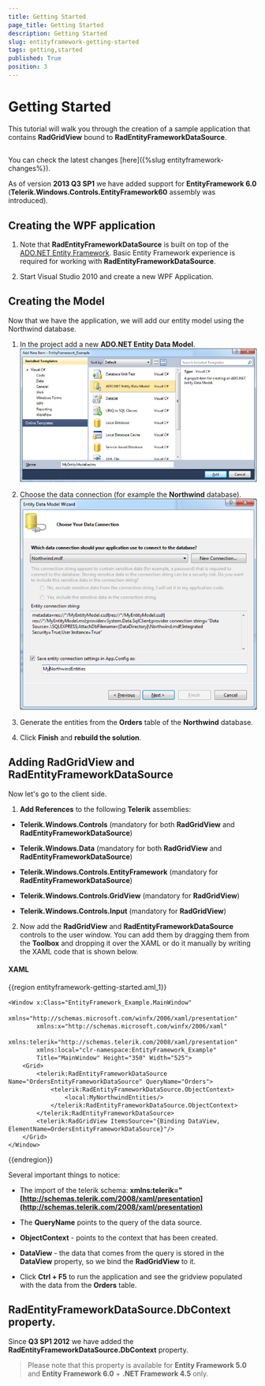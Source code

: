 ```yaml
---
title: Getting Started
page_title: Getting Started
description: Getting Started
slug: entityframework-getting-started
tags: getting,started
published: True
position: 3
---
```


# Getting Started



This tutorial will walk you through the creation of a sample application that contains __RadGridView__ bound to __RadEntityFrameworkDataSource__.
      

## 

You can check the latest changes [here]({%slug entityframework-changes%}). 
        

As of version __2013 Q3 SP1__ we have added support for __EntityFramework 6.0__ (__Telerik.Windows.Controls.EntityFramework60__ assembly was introduced).

## Creating the WPF application

1. Note that __RadEntityFrameworkDataSource__ is built on top of the [ADO.NET Entity Framework](http://msdn.microsoft.com/en-us/library/bb399572.aspx). Basic Entity Framework experience is required for working with __RadEntityFrameworkDataSource__.
        

2. Start Visual Studio 2010 and create a new WPF Application.

## Creating the Model

Now that we have the application, we will add our entity model using the Northwind database. 

1. In the project add a new __ADO.NET Entity Data Model__.
![Rad Entity Framework Getting Started 1](images/RadEntityFramework_Getting_Started1.png)

2. Choose the data connection (for example the __Northwind__ database).
![Rad Entity Framework Getting Started 2](images/RadEntityFramework_Getting_Started2.png)

3. Generate the entities from the __Orders__ table of the __Northwind__ database.
        

4. Click __Finish__ and __rebuild the solution__.

## Adding RadGridView and RadEntityFrameworkDataSource

Now let's go to the client side.

1. __Add References__ to the following __Telerik__ assemblies:

* __Telerik.Windows.Controls__ (mandatory for both __RadGridView__ and __RadEntityFrameworkDataSource__)

* __Telerik.Windows.Data__ (mandatory for both __RadGridView__ and __RadEntityFrameworkDataSource__)

* __Telerik.Windows.Controls.EntityFramework__ (mandatory for __RadEntityFrameworkDataSource__)

* __Telerik.Windows.Controls.GridView__ (mandatory for __RadGridView__)

* __Telerik.Windows.Controls.Input__ (mandatory for __RadGridView__)

2. Now add the __RadGridView__ and __RadEntityFrameworkDataSource__ controls to the user window. You can add them by dragging them from the __Toolbox__ and dropping it over the XAML or do it manually by writing the XAML code that is shown below.
        

#### __XAML__

{{region entityframework-getting-started.aml_1}}

	<Window x:Class="EntityFramework_Example.MainWindow"
	        xmlns="http://schemas.microsoft.com/winfx/2006/xaml/presentation"
	        xmlns:x="http://schemas.microsoft.com/winfx/2006/xaml"
	        xmlns:telerik="http://schemas.telerik.com/2008/xaml/presentation"
	        xmlns:local="clr-namespace:EntityFramework_Example"
	        Title="MainWindow" Height="350" Width="525">
	    <Grid>
	        <telerik:RadEntityFrameworkDataSource Name="OrdersEntityFrameworkDataSource" QueryName="Orders">
	            <telerik:RadEntityFrameworkDataSource.ObjectContext>
	                <local:MyNorthwindEntities/>
	            </telerik:RadEntityFrameworkDataSource.ObjectContext>
	        </telerik:RadEntityFrameworkDataSource>
	        <telerik:RadGridView ItemsSource="{Binding DataView, ElementName=OrdersEntityFrameworkDataSource}"/>
	    </Grid>
	</Window>
	
{{endregion}}



Several important things to notice:

* The import of the telerik schema: __xmlns:telerik="[http://schemas.telerik.com/2008/xaml/presentation](http://schemas.telerik.com/2008/xaml/presentation)__

* The __QueryName__ points to the query of the data source.
            

* __ObjectContext__ - points to the context that has been created.
            

* __DataView__ - the data that comes from the query is stored in the __DataView__ property, so we bind the __RadGridView__ to it.
          

* Click __Ctrl + F5__ to run the application and see the gridview populated with the data from the __Orders__ table.
          

## RadEntityFrameworkDataSource.DbContext property.

Since __Q3 SP1 2012__ we have added the __RadEntityFrameworkDataSource.DbContext__ property.

>Please note that this property is available for __Entity Framework 5.0__ and __Entity Framework 6.0__ + __.NET Framework 4.5__ only.
          
